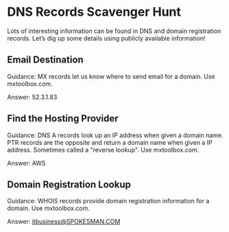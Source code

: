 # DNS Records Scavenger Hunt 

Lots of interesting information can be found in DNS and domain registration records. Let’s dig up some details using publicly available information!

## Email Destination

Guidance: MX records let us know where to send email for a domain. Use mxtoolbox.com.

Answer: 52.3.1.83

## Find the Hosting Provider

Guidance: DNS A records look up an IP address when given a domain name. PTR records are the opposite and return a domain name when given a IP address. Sometimes called a "reverse lookup". Use mxtoolbox.com.

Answer: AWS

## Domain Registration Lookup

Guidance: WHOIS records provide domain registration information for a domain. Use mxtoolbox.com.

Answer: itbusiness@SPOKESMAN.COM
